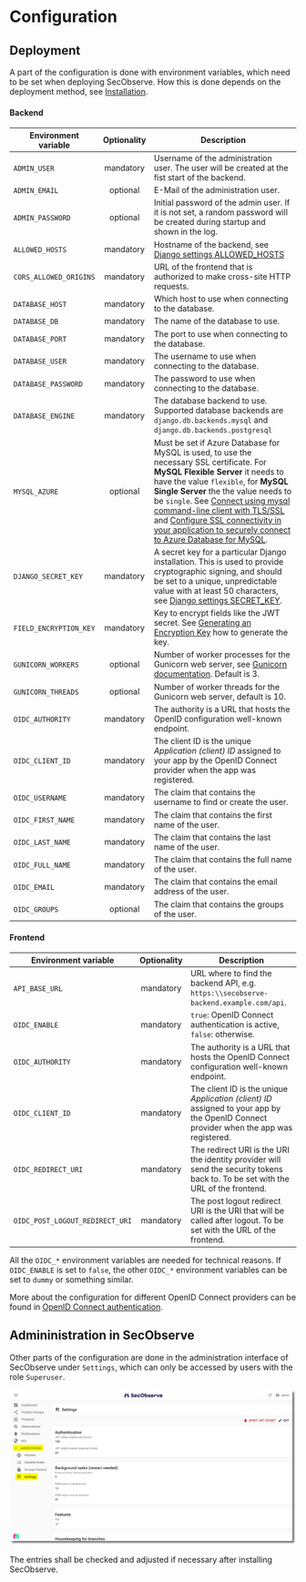 # Configuration

## Deployment

A part of the configuration is done with environment variables, which need to be set when deploying SecObserve. How this is done depends on the deployment method, see [Installation](installation.md).

#### Backend

| Environment variable   | Optionality | Description |
|------------------------|:-----------:|-------------|
| `ADMIN_USER`           | mandatory   | Username of the administration user. The user will be created at the fist start of the backend. |
| `ADMIN_EMAIL`          | optional    | E-Mail of the administration user. |
| `ADMIN_PASSWORD`       | optional    | Initial password of the admin user. If it is not set, a random password will be created during startup and shown in the log. |
| `ALLOWED_HOSTS`        | mandatory   | Hostname of the backend, see [Django settings ALLOWED_HOSTS](https://docs.djangoproject.com/en/3.2/ref/settings/#allowed-hosts) |
| `CORS_ALLOWED_ORIGINS` | mandatory   | URL of the frontend that is authorized to make cross-site HTTP requests. |
| `DATABASE_HOST`        | mandatory   | Which host to use when connecting to the database. |
| `DATABASE_DB`          | mandatory   | The name of the database to use. |
| `DATABASE_PORT`        | mandatory   | The port to use when connecting to the database. |
| `DATABASE_USER`        | mandatory   | The username to use when connecting to the database. |
| `DATABASE_PASSWORD`    | mandatory   | The password to use when connecting to the database. |
| `DATABASE_ENGINE`      | mandatory   | The database backend to use. Supported database backends are `django.db.backends.mysql` and `django.db.backends.postgresql` |
| `MYSQL_AZURE`          | optional    | Must be set if Azure Database for MySQL is used, to use the necessary SSL certificate. For **MySQL Flexible Server** it needs to have the value `flexible`, for **MySQL Single Server** the the value needs to be `single`. See [Connect using mysql command-line client with TLS/SSL](https://learn.microsoft.com/en-us/azure/mysql/flexible-server/how-to-connect-tls-ssl#connect-using-mysql-command-line-client-with-tlsssl) and [Configure SSL connectivity in your application to securely connect to Azure Database for MySQL](https://learn.microsoft.com/en-us/azure/mysql/single-server/how-to-configure-ssl#step-1-obtain-ssl-certificate).
| `DJANGO_SECRET_KEY`    | mandatory   | A secret key for a particular Django installation. This is used to provide cryptographic signing, and should be set to a unique, unpredictable value with at least 50 characters, see [Django settings SECRET_KEY](https://docs.djangoproject.com/en/3.2/ref/settings/#secret-key).
| `FIELD_ENCRYPTION_KEY` | mandatory   | Key to encrypt fields like the JWT secret. See [Generating an Encryption Key](https://gitlab.com/lansharkconsulting/django/django-encrypted-model-fields#generating-an-encryption-key) how to generate the key. |
| `GUNICORN_WORKERS`     | optional   | Number of worker processes for the Gunicorn web server, see [Gunicorn documentation](https://docs.gunicorn.org/en/stable/design.html#how-many-workers). Default is 3. |
| `GUNICORN_THREADS`     | optional   | Number of worker threads for the Gunicorn web server, default is 10. |
| `OIDC_AUTHORITY`       | mandatory   | The authority is a URL that hosts the OpenID configuration well-known endpoint.  |
| `OIDC_CLIENT_ID`       | mandatory   | The client ID is the unique *Application (client) ID* assigned to your app by the OpenID Connect provider when the app was registered. |
| `OIDC_USERNAME`        | mandatory   | The claim that contains the username to find or create the user. |
| `OIDC_FIRST_NAME`      | mandatory   | The claim that contains the first name of the user. |
| `OIDC_LAST_NAME`       | mandatory   | The claim that contains the last name of the user. |
| `OIDC_FULL_NAME`       | mandatory   | The claim that contains the full name of the user. |
| `OIDC_EMAIL`           | mandatory   | The claim that contains the email address of the user. |
| `OIDC_GROUPS`          | optional    | The claim that contains the groups of the user. |


#### Frontend

| Environment variable            | Optionality | Description |
|---------------------------------|:-----------:|-------------|
| `API_BASE_URL`                  | mandatory   | URL where to find the backend API, e.g. `https:\\secobserve-backend.example.com/api`. |
| `OIDC_ENABLE`                   | mandatory   | `true`: OpenID Connect authentication is active, `false`: otherwise. |
| `OIDC_AUTHORITY`                | mandatory   | The authority is a URL that hosts the OpenID Connect configuration well-known endpoint. |
| `OIDC_CLIENT_ID`                | mandatory   | The client ID is the unique *Application (client) ID* assigned to your app by the OpenID Connect provider when the app was registered. |
| `OIDC_REDIRECT_URI`             | mandatory   | The redirect URI is the URI the identity provider will send the security tokens back to. To be set with the URL of the frontend. |
| `OIDC_POST_LOGOUT_REDIRECT_URI` | mandatory   | The post logout redirect URI is the URI that will be called after logout. To be set with the URL of the frontend. |

All the `OIDC_*` environment variables are needed for technical reasons. If `OIDC_ENABLE` is set to `false`, the other `OIDC_*` environment variables can be set to `dummy` or something similar.

More about the configuration for different OpenID Connect providers can be found in [OpenID Connect authentication](../integrations/oidc_authentication.md).

## Admininistration in SecObserve

Other parts of the configuration are done in the administration interface of SecObserve under `Settings`, which can only be accessed by users with the role `Superuser`.

![Settings](../assets/images/screenshot_settings.png)

The entries shall be checked and adjusted if necessary after installing SecObserve.
